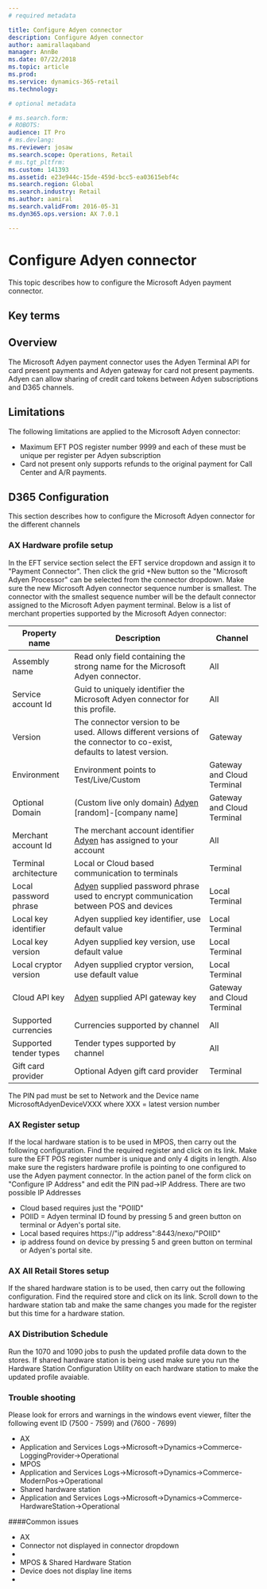```yaml
---
# required metadata

title: Configure Adyen connector
description: Configure Adyen connector 
author: aamirallaqaband
manager: AnnBe
ms.date: 07/22/2018
ms.topic: article
ms.prod: 
ms.service: dynamics-365-retail
ms.technology: 

# optional metadata

# ms.search.form: 
# ROBOTS: 
audience: IT Pro
# ms.devlang: 
ms.reviewer: josaw
ms.search.scope: Operations, Retail
# ms.tgt_pltfrm: 
ms.custom: 141393
ms.assetid: e23e944c-15de-459d-bcc5-ea03615ebf4c
ms.search.region: Global
ms.search.industry: Retail
ms.author: aamiral
ms.search.validFrom: 2016-05-31
ms.dyn365.ops.version: AX 7.0.1

---
```


# Configure Adyen connector
This topic describes how to configure the Microsoft Adyen payment connector.

## Key terms

## Overview
The Microsoft Adyen payment connector uses the Adyen Terminal API for card present payments and Adyen gateway for card not present payments. Adyen can allow sharing of credit card tokens between Adyen subscriptions and D365 channels.
## Limitations
The following limitations are applied to the Microsoft Adyen connector:
* Maximum EFT POS register number 9999 and each of these must be unique per register per Adyen subscription
* Card not present only supports refunds to the original payment for Call Center and A/R payments.

## D365 Configuration
This section describes how to configure the Microsoft Adyen connector for the different channels
### AX Hardware profile setup
In the EFT service section select the EFT service dropdown and assign it to "Payment Connector". Then click the grid +New button so the "Microsoft Adyen Processor" can be selected from the connector dropdown. Make sure the new Microsoft Adyen connector sequence number is smallest. The connector with the smallest sequence number will be the default connector assigned to the Microsoft Adyen payment terminal. Below is a list of merchant properties supported by the Microsoft Adyen connector:

| Property name | Description | Channel |
| ------------- | ----------- | ------- |
| Assembly name | Read only field containing the strong name for the Microsoft Adyen connector. | All |
| Service account Id | Guid to uniquely identifier the Microsoft Adyen connector for this profile. | All |
| Version | The connector version to be used. Allows different versions of the connector to co-exist, defaults to latest version. | Gateway |
| Environment | Environment points to Test/Live/Custom | Gateway and Cloud Terminal |
| Optional Domain | (Custom live only domain) [Adyen](https://docs.adyen.com/developers/development-resources/live-endpoints#liveendpointsstructure) [random]-[company name] | Gateway and Cloud Terminal |
| Merchant account Id | The merchant account identifier [Adyen](https://ca-test.adyen.com/ca/ca/accounts/show.shtml?accountTypeCode=MerchantAccount) has assigned to your account | All |
| Terminal architecture | Local or Cloud based communication to terminals | Terminal |
| Local password phrase | [Adyen](https://docs.adyen.com/developers/point-of-sale-integration/terminal-api-integration/getting-started-adyen-terminal-api/adyen-terminal-api-architecture/local-communication-to-the-terminal/terminal-api-out-of-band-encryption/encrypting-messages#backofficeconfiguration) supplied password phrase used to encrypt communication between POS and devices | Local Terminal |
| Local key identifier | Adyen supplied key identifier, use default value | Local Terminal |
| Local key version | Adyen supplied key version, use default value | Local Terminal |
| Local cryptor version | Adyen supplied cryptor version, use default value | Local Terminal |
| Cloud API key | [Adyen](https://docs.adyen.com/developers/user-management/how-to-get-the-checkout-api-key) supplied API gateway key | Gateway and Cloud Terminal |
| Supported currencies | Currencies supported by channel | All |
| Supported tender types | Tender types supported by channel | All |
| Gift card provider | Optional Adyen gift card provider | Terminal |

The PIN pad must be set to Network and the Device name MicrosoftAdyenDeviceVXXX where XXX = latest version number

### AX Register setup
If the local hardware station is to be used in MPOS, then carry out the following configuration. Find the required register and click on its link. Make sure the EFT POS register number is unique and only 4 digits in length. Also make sure the registers hardware profile is pointing to one configured to use the Adyen payment connector. In the action panel of the form click on "Configure IP Address" and edit the PIN pad->IP Address. There are two possible IP Addresses
* Cloud based requires just the "POIID"
 * POIID = Adyen terminal ID found by pressing 5 and green button on terminal or Adyen's portal site.
* Local based requires https://"ip address":8443/nexo/"POIID"
 * ip address found on device by pressing 5 and green button on terminal or Adyen's portal site.

### AX All Retail Stores setup
If the shared hardware station is to be used, then carry out the following configuration. Find the required store and click on its link. Scroll down to the hardware station tab and make the same changes you made for the register but this time for a hardware station.

### AX Distribution Schedule
Run the 1070 and 1090 jobs to push the updated profile data down to the stores. If shared hardware station is being used make sure you run the Hardware Station Configuration Utility on each hardware station to make the updated profile avaiable.

### Trouble shooting
Please look for errors and warnings in the windows event viewer, filter the following event ID (7500 - 7599) and (7600 - 7699)
* AX
 * Application and Services Logs->Microsoft->Dynamics->Commerce-LoggingProvider->Operational
* MPOS
 * Application and Services Logs->Microsoft->Dynamics->Commerce-ModernPos->Operational
* Shared hardware station
 * Application and Services Logs->Microsoft->Dynamics->Commerce-HardwareStation->Operational

####Common issues
* AX
 * Connector not displayed in connector dropdown
 * 
* MPOS & Shared Hardware Station
 * Device does not display line items
 * 
